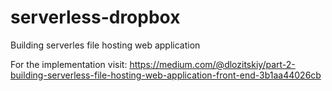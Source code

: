 # serverless-dropbox
Building serverles file hosting web application

For the implementation visit: https://medium.com/@dlozitskiy/part-2-building-serverless-file-hosting-web-application-front-end-3b1aa44026cb
